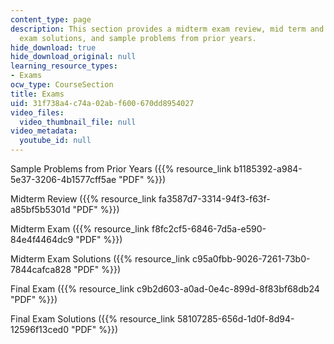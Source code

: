 ```yaml
---
content_type: page
description: This section provides a midterm exam review, mid term and final exams,
  exam solutions, and sample problems from prior years.
hide_download: true
hide_download_original: null
learning_resource_types:
- Exams
ocw_type: CourseSection
title: Exams
uid: 31f738a4-c74a-02ab-f600-670dd8954027
video_files:
  video_thumbnail_file: null
video_metadata:
  youtube_id: null
---
```


Sample Problems from Prior Years ({{% resource_link b1185392-a984-5e37-3206-4b1577cff5ae "PDF" %}})

Midterm Review ({{% resource_link fa3587d7-3314-94f3-f63f-a85bf5b5301d "PDF" %}})

Midterm Exam ({{% resource_link f8fc2cf5-6846-7d5a-e590-84e4f4464dc9 "PDF" %}})

Midterm Exam Solutions ({{% resource_link c95a0fbb-9026-7261-73b0-7844cafca828 "PDF" %}})

Final Exam ({{% resource_link c9b2d603-a0ad-0e4c-899d-8f83bf68db24 "PDF" %}})

Final Exam Solutions ({{% resource_link 58107285-656d-1d0f-8d94-12596f13ced0 "PDF" %}})